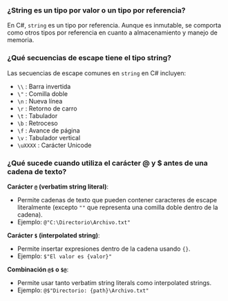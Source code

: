 ### ¿String es un tipo por valor o un tipo por referencia?

En C#, `string` es un tipo por referencia. Aunque es inmutable, se comporta como otros tipos por referencia en cuanto a almacenamiento y manejo de memoria.

### ¿Qué secuencias de escape tiene el tipo string?

Las secuencias de escape comunes en `string` en C# incluyen:
- `\\` : Barra invertida
- `\"` : Comilla doble
- `\n` : Nueva línea
- `\r` : Retorno de carro
- `\t` : Tabulador
- `\b` : Retroceso
- `\f` : Avance de página
- `\v` : Tabulador vertical
- `\uXXXX` : Carácter Unicode

### ¿Qué sucede cuando utiliza el carácter @ y $ antes de una cadena de texto?

**Carácter `@` (verbatim string literal)**:
- Permite cadenas de texto que pueden contener caracteres de escape literalmente (excepto `""` que representa una comilla doble dentro de la cadena).
- Ejemplo: `@"C:\Directorio\Archivo.txt"`

**Carácter `$` (interpolated string)**:
- Permite insertar expresiones dentro de la cadena usando `{}`.
- Ejemplo: `$"El valor es {valor}"`

**Combinación `@$` o `$@`**:
- Permite usar tanto verbatim string literals como interpolated strings.
- Ejemplo: `@$"Directorio: {path}\Archivo.txt"`
